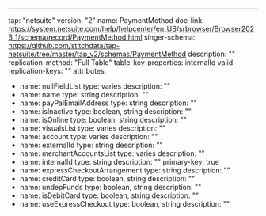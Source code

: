 ---
tap: "netsuite"
version: "2"
name: PaymentMethod
doc-link: https://system.netsuite.com/help/helpcenter/en_US/srbrowser/Browser2023_1/schema/record/PaymentMethod.html
singer-schema: https://github.com/stitchdata/tap-netsuite/tree/master/tap_v2/schemas/PaymentMethod
description: ""
replication-method: "Full Table"
table-key-properties: internalId
valid-replication-keys: ""
attributes:
- name: nullFieldList
  type: varies
  description: ""
- name: name
  type: string
  description: ""
- name: payPalEmailAddress
  type: string
  description: ""
- name: isInactive
  type: boolean, string
  description: ""
- name: isOnline
  type: boolean, string
  description: ""
- name: visualsList
  type: varies
  description: ""
- name: account
  type: varies
  description: ""
- name: externalId
  type: string
  description: ""
- name: merchantAccountsList
  type: varies
  description: ""
- name: internalId
  type: string
  description: ""
  primary-key: true
- name: expressCheckoutArrangement
  type: string
  description: ""
- name: creditCard
  type: boolean, string
  description: ""
- name: undepFunds
  type: boolean, string
  description: ""
- name: isDebitCard
  type: boolean, string
  description: ""
- name: useExpressCheckout
  type: boolean, string
  description: ""
